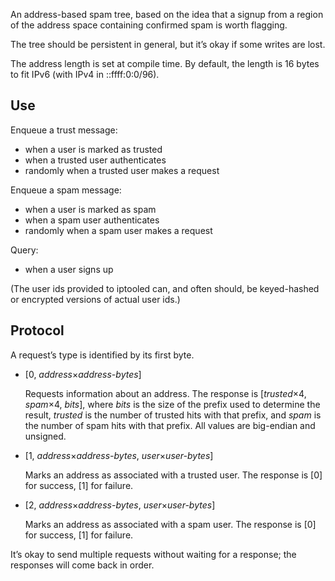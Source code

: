 An address-based spam tree, based on the idea that a signup from a region of the address space containing confirmed spam is worth flagging.

The tree should be persistent in general, but it’s okay if some writes are lost.

The address length is set at compile time. By default, the length is 16 bytes to fit IPv6 (with IPv4 in ::ffff:0:0/96).


## Use

Enqueue a trust message:

- when a user is marked as trusted
- when a trusted user authenticates
- randomly when a trusted user makes a request

Enqueue a spam message:

- when a user is marked as spam
- when a spam user authenticates
- randomly when a spam user makes a request

Query:

- when a user signs up

(The user ids provided to iptooled can, and often should, be keyed-hashed or encrypted versions of actual user ids.)


## Protocol

A request’s type is identified by its first byte.

- [0, *address*×*address-bytes*]

    Requests information about an address. The response is [*trusted*×4, *spam*×4, *bits*], where *bits* is the size of the prefix used to determine the result, *trusted* is the number of trusted hits with that prefix, and *spam* is the number of spam hits with that prefix. All values are big-endian and unsigned.

- [1, *address*×*address-bytes*, *user*×*user-bytes*]

    Marks an address as associated with a trusted user. The response is [0] for success, [1] for failure.

- [2, *address*×*address-bytes*, *user*×*user-bytes*]

    Marks an address as associated with a spam user. The response is [0] for success, [1] for failure.

It’s okay to send multiple requests without waiting for a response; the responses will come back in order.
